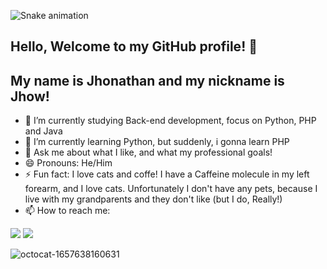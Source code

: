 ![Snake animation](https://github.com/seu-usuário-aqui/seu-usuário-aqui/blob/output/github-contribution-grid-snake.svg)

## Hello, Welcome to my GitHub profile! 👋
## My name is Jhonathan and my nickname is Jhow!


- 🔭 I’m currently studying Back-end development, focus on Python, PHP and Java
- 🌱 I’m currently learning Python, but suddenly, i gonna learn PHP
- 💬 Ask me about what I like, and what my professional goals!
- 😄 Pronouns: He/Him
- ⚡ Fun fact: I love cats and coffe! I have a Caffeine molecule in my left forearm, and I love cats. Unfortunately I don't have any pets, because I live with my grandparents and they don't like (but I do, Really!)
- 📫 How to reach me: 
<div>
           <a href="https://www.linkedin.com/in/jhonathan-gois-7700a7219/" target="_blank"><img src="https://img.shields.io/badge/-LinkedIn-%230077B5?style=for-the-badge&logo=linkedin&logoColor=white" target="_blank"></a>
           <a href="https://instagram.com/jhogois" target="_blank"><img src="https://img.shields.io/badge/-Instagram-%23E4405F?style=for-the-badge&logo=instagram&logoColor=white" target="_blank"></a>
</div>

![octocat-1657638160631](https://user-images.githubusercontent.com/101644472/178525421-8056ca24-4dd8-469c-83b0-66085e347854.png)
